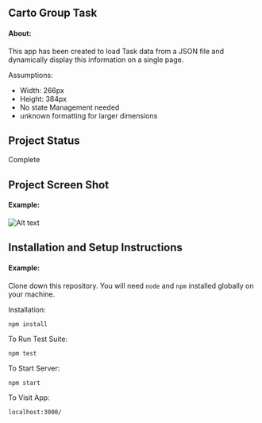 ## Carto Group Task

#### About:
This app has been created to load Task data from a JSON file and dynamically display this information on a single page.

Assumptions:
* Width: 266px
* Height: 384px
* No state Management needed
* unknown formatting for larger dimensions

## Project Status
Complete

## Project Screen Shot

#### Example:   

![Alt text](/relative/path/to/Screenshot.png?raw=true "Screenshot")

## Installation and Setup Instructions

#### Example:  

Clone down this repository. You will need `node` and `npm` installed globally on your machine.  

Installation:

`npm install`  

To Run Test Suite:  

`npm test`  

To Start Server:

`npm start`  

To Visit App:

`localhost:3000/`  
